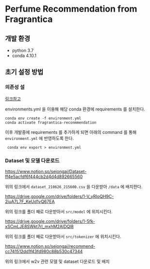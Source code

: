 # Perfume Recommendation from Fragrantica

## 개발 환경

- python 3.7
- conda 4.10.1

## 초기 설정 방법

### 의존성 설

[링크참고](https://conda.io/projects/conda/en/latest/user-guide/tasks/manage-environments.html#creating-an-environment-from-an-environment-yml-file)

environments.yml 을 이용해 해당 conda 환경에 requirements 를 설치한다.

```shell
conda env create -f environment.yml
conda activate fragrantica-reconmmendation
```

이후 개발중에 requirements 를 추가하게 되면 아래의 command 를 통해 `environment.yml` 에 반영하도록 한다.

```shell
 conda env export > environment.yml
```

### Dataset 및 모델 다운로드

<https://www.notion.so/sejongai/Dataset-ff4e5acfdf6f444cb2d4d4d892665560>

위의 링크에서 `dataset_210626_215600.csv` 을 다운받아 `/data` 에 배치한다.

<https://drive.google.com/drive/folders/1-V_yRIoQH9C-2iuA7L7F_KeUd1vQ67EA>

위의 링크를 폴더 째로 다운받아서 `src/model` 에 위치시킨다.

<https://drive.google.com/drive/folders/1-5fk-xSCmLJE8SWkt7rI_mxhM2AlDQl8>

위의 링크를 폴더 째로 다운받아서 `src/tokenizer` 에 위치시킨다.

<https://www.notion.so/sejongai/recommend-cc741512dd1f43fd980c88b530c47344>

위의 링크에서 w2v 관련 모델 및 dataset 다운로드 및 배치
